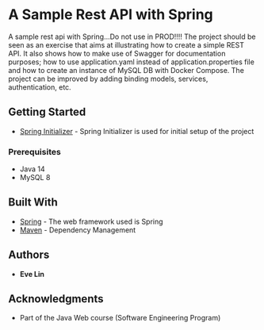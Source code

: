 # A Sample Rest API with Spring

A sample rest api with Spring...Do not use in PROD!!!! The project should be seen as an exercise that aims at illustrating how to create a simple REST API. It also shows how to make use of Swagger for documentation purposes; how to use application.yaml instead of application.properties file and how to create an instance of MySQL DB with Docker Compose.
The project can be improved by adding binding models, services, authentication, etc.
## Getting Started
* [Spring Initializer](https://start.spring.io/) - Spring Initializer is used for initial setup of the project

### Prerequisites

* Java 14
* MySQL 8


## Built With

* [Spring](https://spring.io/) - The web framework used is Spring
* [Maven](https://maven.apache.org/) - Dependency Management

## Authors

* **Eve Lin**


## Acknowledgments

* Part of the Java Web course (Software Engineering Program)